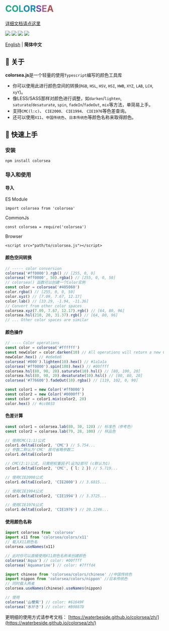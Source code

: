 
# <span style="color: #1BA784">CO</span><span style="color:#1ba2a7">L</span><span style="color:#158BB8">OR</span><span style="color: #6f4faf">S</span><span style="color: #A35C8F">E</span><span style="color: #af4f4f">A</span>

[详细文档请点这里](https://waterbeside.github.io/colorsea/zh/)

![](https://img.shields.io/bundlephobia/minzip/colorsea)
![](https://img.shields.io/github/languages/top/waterbeside/colorsea)
![](https://img.shields.io/npm/l/colorsea)
![](https://img.shields.io/github/last-commit/waterbeside/colorsea)

[English](./README.md) | **简体中文**

## 🧐 关于

**colorsea.js**是一个轻量的使用`Typescript`编写的颜色工具库

- 你可以使用此进行颜色空间的转换(`RGB`, `HSL`, `HSV`, `HSI`, `HWB`, `XYZ`, `LAB`, `LCH`, `xyY`)。
- 像LESS/SASS那样对颜色进行调整，如`darken`/`lighten`, `saturate`/`desaturate`, `spin`, `fadeIn`/`fadeOut`, `mix`等方法，单简易上手。
- 支持`CMC(l:c)`、 `CIE2000、` `CIE1994、` `CIE1976`等色差查询。
- 还可以使用`X11`、`中国传统色`、`日本传统色`等颜色名称来取得颜色。

## 🏁 快速上手

### 安装

```bash
npm install colorsea 
```

### 导入和使用

#### 导入

ES Module

```typescript:no-line-numbers
import colorsea from 'colorsea'
```

CommonJs

```javascript:no-line-numbers
const colorsea = require('colorsea')
```

Browser

```html:no-line-numbers
<script src="path/to/colorsea.js"></script>
```

#### 颜色空间转换

```typescript
// ----- color conversion
colorsea('#ff0000').rgb() // [255, 0, 0]
colorsea('#ff0000', 50).rgba() // [255, 0, 0, 50]
// colorsea() 函数可以创建一个Color实例
const color = colorsea('#405060')
color.rgba() // [255, 0, 0, 50]
color.xyz() // [7.09, 7.67, 12.17]
color.lab() // [33.29, -1.94, -11.36] 
// Convert from other color spaces
colorsea.xyz(7.09, 7.67, 12.17).rgb() // [64, 80, 96]
colorsea.hsl(210, 20, 31.37).rgb() // [64, 80, 96]
// ... Other color spaces are similar
```

#### 颜色操作

```typescript
// ---- Color operations
const color = colorsea('#ffffff')
const newColor = color.darken(10) // All operations will return a new Color instance object
newColor.hex() // #e6e6e6
colorsea('#000').lighten(10).hex() // #1a1a1a
colorsea('#ff0000').spin(180).hex() // #00ffff
colorsea.hsl(80, 90, 20).saturate(10).hsl() // [80, 100, 20]
colorsea.hsl(80, 90, 20).desaturate(10).hsl() // [80, 80, 20]
colorsea('#776600').fadeOut(10).rgba() // [119, 102, 0, 90]

const color1 = new Color('#ff0000')
const color2 = new Color('#0000ff')
const color = color1.mix(color2, 20)
color.hex() // #cc0033
```

#### 色差计算

```typescript
const color1 = colorsea.lab(80, 30, 120) // 标准色（参考色）
const color2 = colorsea.lab(79, 28, 100) // 样品色

// 使用CMC(1:1)公式
color1.deltaE(color2, 'CMC') // 5.754...
// 参数二默认为'CMC' 故可省略参数二
color1.deltaE(color2)

// CMC(2:1)公式, 只需把权重因子l设为2即可 (c默认为1)
color1.deltaE(color2, 'CMC', { l: 2 }) // 5.719...

// 使用CIE2000公式
color1.deltaE(color2, 'CIE2000') // 3.6815...

// 使用CIE1994公式
color1.deltaE(color2, 'CIE1994') // 3.3725...

// 使用CIE1976公式
color1.deltaE(color2, 'CIE1976') // 20.1246...

```

#### 使用颜色名称

```typescript
import colorsea from 'colorsea'
import x11 from 'colorsea/colors/x11'
// 载入X11颜色名
colorsea.useNames(x11)

// 此时你可以直接使用X11颜色名称来创建颜色
colorsea('Aqua') // color: #00ffff
colorsea('Aquamarine') // color: #7fffd4
```

```typescript
import chinese from 'colorsea/colors/chinese' //中国传统色
import nippon from 'colorsea/colors/nippon' //日本传统色
// 同时载入两者
colorsea.useNames(chinese).useNames(nippon)

// 使用
colorsea('山梗紫') // color: #61649F
colorsea('水がき') // color: #B9887D
```

更明细的使用方式请参考文档： [https://waterbeside.github.io/colorsea/zh/](https://waterbeside.github.io/colorsea/zh/)
